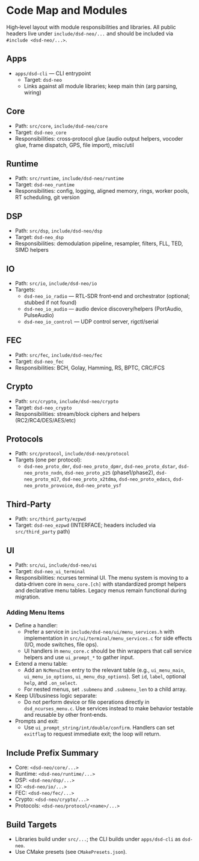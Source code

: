 # Code Map and Modules

High‑level layout with module responsibilities and libraries. All public headers live under `include/dsd-neo/...` and should be included via `#include <dsd-neo/...>`.

## Apps

- `apps/dsd-cli` — CLI entrypoint
  - Target: `dsd-neo`
  - Links against all module libraries; keep main thin (arg parsing, wiring)

## Core

- Path: `src/core`, `include/dsd-neo/core`
- Target: `dsd-neo_core`
- Responsibilities: cross‑protocol glue (audio output helpers, vocoder glue, frame dispatch, GPS, file import), misc/util

## Runtime

- Path: `src/runtime`, `include/dsd-neo/runtime`
- Target: `dsd-neo_runtime`
- Responsibilities: config, logging, aligned memory, rings, worker pools, RT scheduling, git version

## DSP

- Path: `src/dsp`, `include/dsd-neo/dsp`
- Target: `dsd-neo_dsp`
- Responsibilities: demodulation pipeline, resampler, filters, FLL, TED, SIMD helpers

## IO

- Path: `src/io`, `include/dsd-neo/io`
- Targets:
  - `dsd-neo_io_radio` — RTL‑SDR front‑end and orchestrator (optional; stubbed if not found)
  - `dsd-neo_io_audio` — audio device discovery/helpers (PortAudio, PulseAudio)
  - `dsd-neo_io_control` — UDP control server, rigctl/serial

## FEC

- Path: `src/fec`, `include/dsd-neo/fec`
- Target: `dsd-neo_fec`
- Responsibilities: BCH, Golay, Hamming, RS, BPTC, CRC/FCS

## Crypto

- Path: `src/crypto`, `include/dsd-neo/crypto`
- Target: `dsd-neo_crypto`
- Responsibilities: stream/block ciphers and helpers (RC2/RC4/DES/AES/etc)

## Protocols

- Path: `src/protocol`, `include/dsd-neo/protocol`
- Targets (one per protocol):
  - `dsd-neo_proto_dmr`, `dsd-neo_proto_dpmr`, `dsd-neo_proto_dstar`, `dsd-neo_proto_nxdn`, `dsd-neo_proto_p25` (phase1/phase2), `dsd-neo_proto_m17`, `dsd-neo_proto_x2tdma`, `dsd-neo_proto_edacs`, `dsd-neo_proto_provoice`, `dsd-neo_proto_ysf`

## Third‑Party

- Path: `src/third_party/ezpwd`
- Target: `dsd-neo_ezpwd` (INTERFACE; headers included via `src/third_party` path)

## UI

- Path: `src/ui`, `include/dsd-neo/ui`
- Target: `dsd-neo_ui_terminal`
- Responsibilities: ncurses terminal UI. The menu system is moving to a data‑driven core in `menu_core.[ch]` with standardized prompt helpers and declarative menu tables. Legacy menus remain functional during migration.

### Adding Menu Items
- Define a handler:
  - Prefer a service in `include/dsd-neo/ui/menu_services.h` with implementation in `src/ui/terminal/menu_services.c` for side effects (I/O, mode switches, file ops).
  - UI handlers in `menu_core.c` should be thin wrappers that call service helpers and use `ui_prompt_*` to gather input.
- Extend a menu table:
  - Add an `NcMenuItem` entry to the relevant table (e.g., `ui_menu_main`, `ui_menu_io_options`, `ui_menu_dsp_options`). Set `id`, `label`, optional `help`, and `.on_select`.
  - For nested menus, set `.submenu` and `.submenu_len` to a child array.
- Keep UI/business logic separate:
  - Do not perform device or file operations directly in `dsd_ncurses_menu.c`. Use services instead to make behavior testable and reusable by other front‑ends.
- Prompts and exit:
  - Use `ui_prompt_string/int/double/confirm`. Handlers can set `exitflag` to request immediate exit; the loop will return.

## Include Prefix Summary

- Core: `<dsd-neo/core/...>`
- Runtime: `<dsd-neo/runtime/...>`
- DSP: `<dsd-neo/dsp/...>`
- IO: `<dsd-neo/io/...>`
- FEC: `<dsd-neo/fec/...>`
- Crypto: `<dsd-neo/crypto/...>`
- Protocols: `<dsd-neo/protocol/<name>/...>`

## Build Targets

- Libraries build under `src/...`; the CLI builds under `apps/dsd-cli` as `dsd-neo`.
- Use CMake presets (see `CMakePresets.json`).
